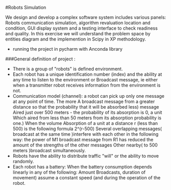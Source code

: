 
#Robots Simulation


We design and develop a complex software system includes various panels:
Robots communication simulation, algorithm revaluation location and condition, GUI display system
and a testing interface to check readiness and quality.
In this exercise we will understand the problem space by entities diagram and the implemention in Scipy in XP methodology.

* running the project in pycharm with Anconda library

###General definition of project :
* There is a group of "robots" is defined environment.
* Each robot has a unique identification number (index) and the ability at any time to listen to the environment or
Broadcast message, ie either when a transmitter robot receives information from the environment is not.
* Communication model (channel): a robot can pick up only one message at any point of time. The more
A broadcast message from a greater distance so that the probability that it will be absorbed less) message
Aired just over 500 meters - the probability of its absorption is 0, a unit
Which aired from less than 50 meters from its absorption probability is one.) When the volume
Absorption of a unit at a distance r (less than 500) is the following formula 2^(r-500)
Several overlapping messages( broadcast at the same time )interfere with each other in the following way: the power of
M1 broadcast message from R1 has reduced the amount of the strengths of the other messages
Other nearby( to 500 meters )broadcast simultaneously.
* Robots have the ability to distribute traffic "will" or the ability to move randomly.
* Each robot has a battery: When the battery consumption depends linearly in any of the following: Amount
Broadcasts, duration of movement) assume a constant speed (and during the operation of the robot.



